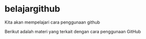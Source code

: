 # belajargithub
Kita akan mempelajari cara penggunaan github  

Berikut adalah materi yang terkait dengan cara penggunaan GitHub
